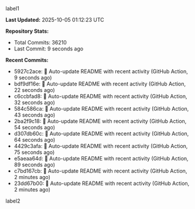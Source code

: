 
label1 
<!-- ACTIVITY_START -->
**Last Updated:** 2025-10-05 01:12:23 UTC

**Repository Stats:**
- Total Commits: 36210
- Last Commit: 9 seconds ago

**Recent Commits:**
- 5927c2ace: 🤖 Auto-update README with recent activity (GitHub Action, 9 seconds ago)
- bdf9df16e: 🤖 Auto-update README with recent activity (GitHub Action, 22 seconds ago)
- c6ccbfad8: 🤖 Auto-update README with recent activity (GitHub Action, 32 seconds ago)
- 584c586ca: 🤖 Auto-update README with recent activity (GitHub Action, 43 seconds ago)
- 2ba2f9c18: 🤖 Auto-update README with recent activity (GitHub Action, 54 seconds ago)
- d307db60c: 🤖 Auto-update README with recent activity (GitHub Action, 64 seconds ago)
- 4429c3afa: 🤖 Auto-update README with recent activity (GitHub Action, 75 seconds ago)
- e5aeaa64d: 🤖 Auto-update README with recent activity (GitHub Action, 89 seconds ago)
- c7bd167cb: 🤖 Auto-update README with recent activity (GitHub Action, 2 minutes ago)
- 23dd67b00: 🤖 Auto-update README with recent activity (GitHub Action, 2 minutes ago)
<!-- ACTIVITY_END -->

label2
